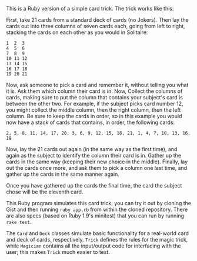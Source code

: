 This is a Ruby version of a simple card trick. The trick works like this:

First, take 21 cards from a standard deck of cards (no Jokers). Then lay the cards out into three columns of seven cards each, going from left to right, stacking the cards on each other as you would in Solitaire:

    1  2  3
    4  5  6
    7  8  9
    10 11 12
    13 14 15
    16 17 18
    19 20 21

Now, ask someone to pick a card and remember it, without telling you what it is. Ask them which column their card is in. Now, Collect the columns of cards, making sure to put the column that contains your subject's card is between the other two. For example, if the subject picks card number 12, you might collect the middle column, then the right column, then the left column. Be sure to keep the cards in order, so in this example you would now have a stack of cards that contains, in order, the following cards:

    2, 5, 8, 11, 14, 17, 20, 3, 6, 9, 12, 15, 18, 21, 1, 4, 7, 10, 13, 16, 19

Now, lay the 21 cards out again (in the same way as the first time), and again as the subject to identify the column their card is in. Gather up the cards in the same way (keeping their new choice in the middle). Finally, lay out the cards once more, and ask them to pick a column one last time, and gather up the cards in the same manner again.

Once you have gathered up the cards the final time, the card the subject chose will be the eleventh card.

This Ruby program simulates this card trick; you can try it out by cloning the Gist and then running `ruby app.rb` from within the cloned repository. There are also specs (based on Ruby 1.9's minitest) that you can run by running `rake test`.

The `Card` and `Deck` classes simulate basic functionality for a real-world card and deck of cards, respectively. `Trick` defines the rules for the magic trick, while `Magician` contains all the input/output code for interfacing with the user; this makes `Trick` much easier to test.
